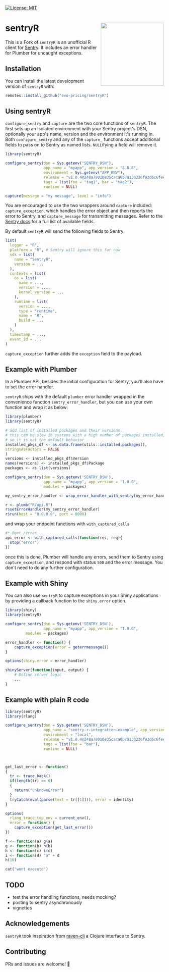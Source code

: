 [![License: MIT](https://img.shields.io/badge/License-MIT-blue.svg)](https://opensource.org/licenses/MIT)

# sentryR <img src="man/figures/logo.png" align="right" width="200px"/>

This is a Fork of `sentryR` is an unofficial R client for [Sentry](https://sentry.io).
It includes an error handler for Plumber for uncaught exceptions.

## Installation
You can install the latest development version of `sentryR` with:

``` r
remotes::install_github("evo-pricing/sentryR")
```

## Using sentryR

`configure_sentry` and `capture` are the two core functions of `sentryR`.
The first sets up an isolated environment with your Sentry project's DSN,
optionally your app's name, version and the environment it's running in.
Both `configure_sentry` and any of the `capture_` functions accept 
additional fields to pass on to Sentry as named lists. 
`NULL`ifying a field will remove it.

```r
library(sentryR)

configure_sentry(dsn = Sys.getenv("SENTRY_DSN"),
                 app_name = "myapp", app_version = "8.8.8",
                 environment = Sys.getenv("APP_ENV"),
                 release = "v1.0.4@248a78010e35caca0b7a130226f93d6c6fee1a6f",
                 tags = list(foo = "tag1", bar = "tag2"),
                 runtime = NULL)

capture(message = "my message", level = "info")
```

You are encouraged to use the two wrappers around `capture` included:
`capture_exception`, which handles the error object and then reports the error
to Sentry, and `capture_message` for transmitting messages.
Refer to the [Sentry docs](https://docs.sentry.io/development/sdk-dev/event-payloads/)
for a full list of available fields.

By default `sentryR` will send the following fields to Sentry:
```r
list(
  logger = "R",
  platform = "R", # Sentry will ignore this for now
  sdk = list(
    name = "SentryR",
    version = ...
  ),
  contexts = list(
    os = list(
      name = ...,
      version = ...,
      kernel_version = ...
    ),
    runtime = list(
      version = ...,
      type = "runtime",
      name = "R",
      build = ...
    )
  ),
  timestamp = ...,
  event_id = ...
)
```

`capture_exception` further adds the `exception` field to the payload.


## Example with Plumber

In a Plumber API, besides the initial configuration for Sentry, 
you'll also have to set the error handler.

`sentryR` ships with the default `plumber` error handler wrapped
in the convenience function `sentry_error_handler`, but you can use
your own function and wrap it as below:

```r
library(plumber)
library(sentryR)

# add list of installed packages and their versions.
# this can be slow in systems with a high number of packages installed,
# so it is not the default behavior
installed_pkgs_df <- as.data.frame(utils::installed.packages(),
stringsAsFactors = FALSE
)
versions <- installed_pkgs_df$Version
names(versions) <- installed_pkgs_df$Package
packages <- as.list(versions)

configure_sentry(dsn = Sys.getenv('SENTRY_DSN'), 
                 app_name = "myapp", app_version = "1.0.0",
                 modules = packages)

my_sentry_error_handler <- wrap_error_handler_with_sentry(my_error_handler)

r <- plumb("R/api.R")
r$setErrorHandler(my_sentry_error_handler)
r$run(host = "0.0.0.0", port = 8000)
```

and wrap your endpoint functions with `with_captured_calls`

```r
#* @get /error
api_error <- with_captured_calls(function(res, req){
  stop("error")
})
```

once this is done, Plumber will handle any errors, send them to Sentry using
`capture_exception`, and respond with status `500` and the error message.
You don't need to do any further configuration.

## Example with Shiny

You can also use `sentryR` to capture exceptions in your Shiny applications
by providing a callback function to the `shiny.error` option.

```r
library(shiny)
library(sentryR)

configure_sentry(dsn = Sys.getenv('SENTRY_DSN'), 
                 app_name = "myapp", app_version = "1.0.0",
		 modules = packages)

error_handler <- function() {
    capture_exception(error = geterrmessage())
}

options(shiny.error = error_handler)

shinyServer(function(input, output) {
    # Define server logic
    ...
}
```

## Example with plain R code

```r
library(sentryR)
library(rlang)

configure_sentry(dsn = Sys.getenv('SENTRY_DSN'),
                 app_name = "sentry-r-integration-example", app_version = "v1.0.4",
                 environment = "local",
                 release = "v1.0.4@248a78010e35caca0b7a130226f93d6c6fee1a6f",
                 tags = list(foo = "bar"),
                 runtime = NULL)



get_last_error <- function()
{
  tr <- trace_back()
  if(length(tr) == 0)
  {
    return("unknownError")
  }
  tryCatch(eval(parse(text = tr[[1]])), error = identity)
}

options(
  rlang_trace_top_env = current_env(),
  error = function() {
    capture_exception(get_last_error())
})

f <- function(a) g(a)
g <- function(b) h(b)
h <- function(c) i(c)
i <- function(d) "a" + d
h(10)

cat("wont execute")

```

## TODO
* test the error handling functions, needs mocking?
* posting to sentry asynchronously
* vignettes

## Acknowledgements

`sentryR` took inspiration from
[raven-clj](https://github.com/sethtrain/raven-clj) a Clojure interface to Sentry.

## Contributing

PRs and issues are welcome! :tada:

